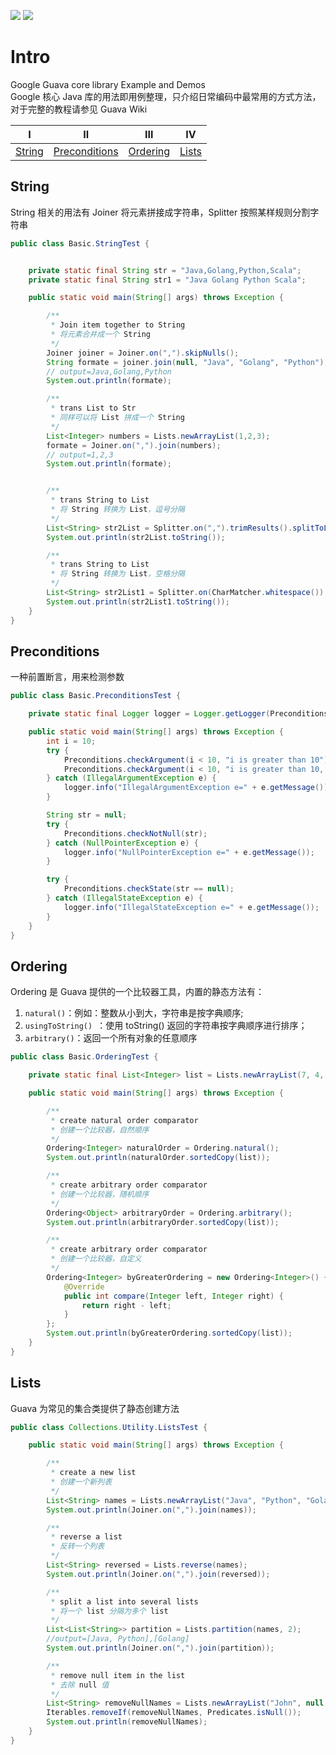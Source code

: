 ![](https://img.shields.io/badge/Java-1.8.0-green.svg)
![](https://img.shields.io/badge/Guava-22.0-brightgreen.svg)<br>

# Intro
Google Guava core library Example and Demos<br>
Google 核心 Java 库的用法即用例整理，只介绍日常编码中最常用的方式方法，对于完整的教程请参见 Guava Wiki <br>

| Ⅰ  | Ⅱ | Ⅲ | Ⅳ |
| :--------: | :----------: | :-----------: | :-----------: |
| [String](##String)  |  [Preconditions](##Preconditions)|[Ordering](##Ordering) | [Lists](##Lists) |

## String
String 相关的用法有 Joiner 将元素拼接成字符串，Splitter 按照某样规则分割字符串
```java
public class Basic.StringTest {


    private static final String str = "Java,Golang,Python,Scala";
    private static final String str1 = "Java Golang Python Scala";

    public static void main(String[] args) throws Exception {

        /**
         * Join item together to String
         * 将元素合并成一个 String
         */
        Joiner joiner = Joiner.on(",").skipNulls();
        String formate = joiner.join(null, "Java", "Golang", "Python");
        // output=Java,Golang,Python
        System.out.println(formate);

        /**
         * trans List to Str
         * 同样可以将 List 拼成一个 String
         */
        List<Integer> numbers = Lists.newArrayList(1,2,3);
        formate = Joiner.on(",").join(numbers);
        // output=1,2,3
        System.out.println(formate);


        /**
         * trans String to List
         * 将 String 转换为 List，逗号分隔
         */
        List<String> str2List = Splitter.on(",").trimResults().splitToList(str);
        System.out.println(str2List.toString());

        /**
         * trans String to List
         * 将 String 转换为 List，空格分隔
         */
        List<String> str2List1 = Splitter.on(CharMatcher.whitespace()).trimResults().splitToList(str1);
        System.out.println(str2List1.toString());
    }
}
```

## Preconditions
一种前置断言，用来检测参数
```java
public class Basic.PreconditionsTest {

    private static final Logger logger = Logger.getLogger(Preconditions.class.getName());

    public static void main(String[] args) throws Exception {
        int i = 10;
        try {
            Preconditions.checkArgument(i < 10, "i is greater than 10");
            Preconditions.checkArgument(i < 10, "i is greater than 10, i is %s", i);
        } catch (IllegalArgumentException e) {
            logger.info("IllegalArgumentException e=" + e.getMessage());
        }

        String str = null;
        try {
            Preconditions.checkNotNull(str);
        } catch (NullPointerException e) {
            logger.info("NullPointerException e=" + e.getMessage());
        }

        try {
            Preconditions.checkState(str == null);
        } catch (IllegalStateException e) {
            logger.info("IllegalStateException e=" + e.getMessage());
        }
    }
}
```

## Ordering

Ordering 是 Guava 提供的一个比较器工具，内置的静态方法有：
1. `natural()`：例如：整数从小到大，字符串是按字典顺序;
2. `usingToString() `：使用 toString() 返回的字符串按字典顺序进行排序；
3. `arbitrary()`：返回一个所有对象的任意顺序

```java
public class Basic.OrderingTest {

    private static final List<Integer> list = Lists.newArrayList(7, 4, 9, 10, 2);

    public static void main(String[] args) throws Exception {

        /**
         * create natural order comparator
         * 创建一个比较器，自然顺序
         */
        Ordering<Integer> naturalOrder = Ordering.natural();
        System.out.println(naturalOrder.sortedCopy(list));

        /**
         * create arbitrary order comparator
         * 创建一个比较器，随机顺序
         */
        Ordering<Object> arbitraryOrder = Ordering.arbitrary();
        System.out.println(arbitraryOrder.sortedCopy(list));

        /**
         * create arbitrary order comparator
         * 创建一个比较器，自定义
         */
        Ordering<Integer> byGreaterOrdering = new Ordering<Integer>() {
            @Override
            public int compare(Integer left, Integer right) {
                return right - left;
            }
        };
        System.out.println(byGreaterOrdering.sortedCopy(list));
    }
}
```

## Lists
Guava 为常见的集合类提供了静态创建方法
```java
public class Collections.Utility.ListsTest {

    public static void main(String[] args) throws Exception {

        /**
         * create a new list
         * 创建一个新列表
         */
        List<String> names = Lists.newArrayList("Java", "Python", "Golang");
        System.out.println(Joiner.on(",").join(names));

        /**
         * reverse a list
         * 反转一个列表
         */
        List<String> reversed = Lists.reverse(names);
        System.out.println(Joiner.on(",").join(reversed));

        /**
         * split a list into several lists
         * 将一个 list 分隔为多个 list
         */
        List<List<String>> partition = Lists.partition(names, 2);
        //output=[Java, Python],[Golang]
        System.out.println(Joiner.on(",").join(partition));

        /**
         * remove null item in the list
         * 去除 null 值
         */
        List<String> removeNullNames = Lists.newArrayList("John", null, "Adam", null, "Jane");
        Iterables.removeIf(removeNullNames, Predicates.isNull());
        System.out.println(removeNullNames);
    }
}
```
